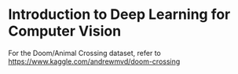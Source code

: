 # Introduction to Deep Learning for Computer Vision

For the Doom/Animal Crossing dataset, refer to https://www.kaggle.com/andrewmvd/doom-crossing
